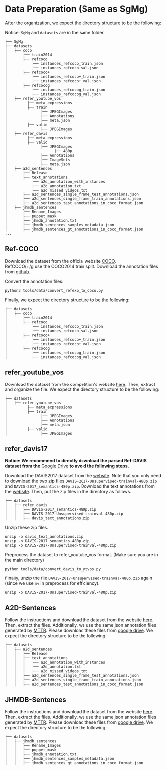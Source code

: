 # Data Preparation (Same as SgMg)

After the organization, we expect the directory structure to be the following:

Notice: `SgMg` and `datasets` are in the same folder.

```
├── SgMg
├── datasets
│   ├── coco
│       ├── train2014
│       ├── refcoco
│           ├── instances_refcoco_train.json
│           ├── instances_refcoco_val.json
│       ├── refcoco+
│           ├── instances_refcoco+_train.json
│           ├── instances_refcoco+_val.json
│       ├── refcocog
│           ├── instances_refcocog_train.json
│           ├── instances_refcocog_val.json
│   ├── refer_youtube_vos
│         ├── meta_expressions
│         ├── train
│               ├── JPEGImages
│               ├── Annotations
│               ├── meta.json
│         ├── valid
│               ├── JPEGImages
│   ├── refer_davis
│         ├── meta_expressions
│         ├── valid
│               ├── JPEGImages
│                     ├── 480p
│               ├── Annotations
│               ├── ImageSets
│               ├── meta.json
│   ├── a2d_sentences
│       ├── Release
│       ├── text_annotations
│           ├── a2d_annotation_with_instances
│           ├── a2d_annotation.txt
│           ├── a2d_missed_videos.txt
│       ├── a2d_sentences_single_frame_test_annotations.json
│       ├── a2d_sentences_single_frame_train_annotations.json
│       ├── a2d_sentences_test_annotations_in_coco_format.json
│   ├── jhmdb_sentences
│       ├── Rename_Images
│       ├── puppet_mask
│       ├── jhmdb_annotation.txt
│       ├── jhmdb_sentences_samples_metadata.json
│       ├── jhmdb_sentences_gt_annotations_in_coco_format.json
...
```

## Ref-COCO

Download the dataset from the official website [COCO](https://cocodataset.org/#download).   
RefCOCO/+/g use the COCO2014 train split.
Download the annotation files from [github](https://github.com/lichengunc/refer).

Convert the annotation files:

```
python3 tools/data/convert_refexp_to_coco.py
```

Finally, we expect the directory structure to be the following:

```
├── datasets
│   ├── coco
│       ├── train2014
│       ├── refcoco
│           ├── instances_refcoco_train.json
│           ├── instances_refcoco_val.json
│       ├── refcoco+
│           ├── instances_refcoco+_train.json
│           ├── instances_refcoco+_val.json
│       ├── refcocog
│           ├── instances_refcocog_train.json
│           ├── instances_refcocog_val.json
```

## refer_youtube_vos

Download the dataset from the competition's website [here](https://competitions.codalab.org/competitions/29139#participate-get_data).
Then, extract and organize the file. We expect the directory structure to be the following:

```
├── datasets
│   ├── refer_youtube_vos
│         ├── meta_expressions
│         ├── train
│               ├── JPEGImages
│               ├── Annotations
│               ├── meta.json
│         ├── valid
│               ├── JPEGImages
```

## refer_davis17

**Notice: We recommend to directly download the parsed Ref-DAVIS dataset from the** [Google Drive](https://drive.google.com/file/d/1W0RsdxMK3VkNL80H1OWNmia-2asdCyYF/view?usp=sharing) **to avoid the following steps.**

Download the DAVIS2017 dataset from the [website](https://davischallenge.org/davis2017/code.html). Note that you only need to download the two zip files `DAVIS-2017-Unsupervised-trainval-480p.zip` and `DAVIS-2017_semantics-480p.zip`.
Download the text annotations from the [website](https://www.mpi-inf.mpg.de/departments/computer-vision-and-machine-learning/research/video-segmentation/video-object-segmentation-with-language-referring-expressions).
Then, put the zip files in the directory as follows.

```
├── datasets
│   ├── refer_davis
│   │   ├── DAVIS-2017_semantics-480p.zip
│   │   ├── DAVIS-2017-Unsupervised-trainval-480p.zip
│   │   ├── davis_text_annotations.zip
```

Unzip these zip files.
```
unzip -o davis_text_annotations.zip
unzip -o DAVIS-2017_semantics-480p.zip
unzip -o DAVIS-2017-Unsupervised-trainval-480p.zip
```

Preprocess the dataset to refer_youtube_vos format. (Make sure you are in the main directory)

```
python tools/data/convert_davis_to_ytvos.py
```

Finally, unzip the file `DAVIS-2017-Unsupervised-trainval-480p.zip` again (since we use `mv` in preprocess for efficiency).

```
unzip -o DAVIS-2017-Unsupervised-trainval-480p.zip
```

## A2D-Sentences

Follow the instructions and download the dataset from the website [here](https://kgavrilyuk.github.io/publication/actor_action/). 
Then, extract the files. Additionally, we use the same json annotation files generated by [MTTR](https://github.com/mttr2021/MTTR). Please download these files from [google drive](https://drive.google.com/drive/u/0/folders/1daTuACcZUKuzgl0iqzwCfKm_tSISarFl).
We expect the directory structure to be the following:

```
├── datasets
│   ├── a2d_sentences
│   │   ├── Release
│   │   ├── text_annotations
│   │   │   ├── a2d_annotation_with_instances
│   │   │   ├── a2d_annotation.txt
│   │   │   ├── a2d_missed_videos.txt
│   │   ├── a2d_sentences_single_frame_test_annotations.json
│   │   ├── a2d_sentences_single_frame_train_annotations.json
│   │   ├── a2d_sentences_test_annotations_in_coco_format.json
```

## JHMDB-Sentences

Follow the instructions and download the dataset from the website [here](https://kgavrilyuk.github.io/publication/actor_action/). 
Then, extract the files. Additionally, we use the same json annotation files generated by [MTTR](https://github.com/mttr2021/MTTR). Please download these files from [google drive](https://drive.google.com/drive/u/0/folders/1sXmjpWmc0GxYIz-EFLw5S9dJvmGJAPqx).
We expect the directory structure to be the following:

```
├── datasets
│   ├── jhmdb_sentences
│   │   ├── Rename_Images
│   │   ├── puppet_mask
│   │   ├── jhmdb_annotation.txt
│   │   ├── jhmdb_sentences_samples_metadata.json
│   │   ├── jhmdb_sentences_gt_annotations_in_coco_format.json
```
